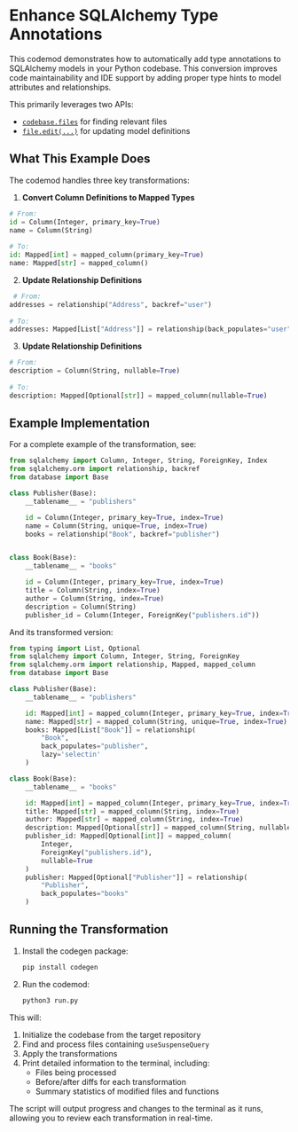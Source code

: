 # Enhance SQLAlchemy Type Annotations

This codemod demonstrates how to automatically add type annotations to SQLAlchemy models in your Python codebase. This conversion improves code maintainability and IDE support by adding proper type hints to model attributes and relationships.

This primarily leverages two APIs:
- [`codebase.files`](/api-reference/Codebase#files) for finding relevant files
- [`file.edit(...)`](/api-reference/Codebase#files) for updating model definitions

## What This Example Does

The codemod handles three key transformations:

1. **Convert Column Definitions to Mapped Types**
```python python
# From:
id = Column(Integer, primary_key=True)
name = Column(String)
   
# To:
id: Mapped[int] = mapped_column(primary_key=True)
name: Mapped[str] = mapped_column()
```

2. **Update Relationship Definitions**
```python python
 # From:
addresses = relationship("Address", backref="user")
   
# To:
addresses: Mapped[List["Address"]] = relationship(back_populates="user")
```

3. **Update Relationship Definitions**
```python python
# From:
description = Column(String, nullable=True)
   
# To:
description: Mapped[Optional[str]] = mapped_column(nullable=True)
```

## Example Implementation

For a complete example of the transformation, see:

```python python
from sqlalchemy import Column, Integer, String, ForeignKey, Index
from sqlalchemy.orm import relationship, backref
from database import Base

class Publisher(Base):
    __tablename__ = "publishers"

    id = Column(Integer, primary_key=True, index=True)
    name = Column(String, unique=True, index=True)
    books = relationship("Book", backref="publisher")


class Book(Base):
    __tablename__ = "books"

    id = Column(Integer, primary_key=True, index=True)
    title = Column(String, index=True)
    author = Column(String, index=True)
    description = Column(String)
    publisher_id = Column(Integer, ForeignKey("publishers.id"))
```

And its transformed version:

```python python
from typing import List, Optional
from sqlalchemy import Column, Integer, String, ForeignKey
from sqlalchemy.orm import relationship, Mapped, mapped_column
from database import Base

class Publisher(Base):
    __tablename__ = "publishers"

    id: Mapped[int] = mapped_column(Integer, primary_key=True, index=True)
    name: Mapped[str] = mapped_column(String, unique=True, index=True)
    books: Mapped[List["Book"]] = relationship(
        "Book", 
        back_populates="publisher",
        lazy='selectin'
    )

class Book(Base):
    __tablename__ = "books"

    id: Mapped[int] = mapped_column(Integer, primary_key=True, index=True)
    title: Mapped[str] = mapped_column(String, index=True)
    author: Mapped[str] = mapped_column(String, index=True)
    description: Mapped[Optional[str]] = mapped_column(String, nullable=True)
    publisher_id: Mapped[Optional[int]] = mapped_column(
        Integer, 
        ForeignKey("publishers.id"),
        nullable=True
    )
    publisher: Mapped[Optional["Publisher"]] = relationship(
        "Publisher", 
        back_populates="books"
    )
```

## Running the Transformation

1. Install the codegen package:
    ```bash
    pip install codegen
    ```

2. Run the codemod:
    ```bash
    python3 run.py
    ```

This will:
1. Initialize the codebase from the target repository
2. Find and process files containing `useSuspenseQuery`
3. Apply the transformations
4. Print detailed information to the terminal, including:
   - Files being processed
   - Before/after diffs for each transformation
   - Summary statistics of modified files and functions

The script will output progress and changes to the terminal as it runs, allowing you to review each transformation in real-time.